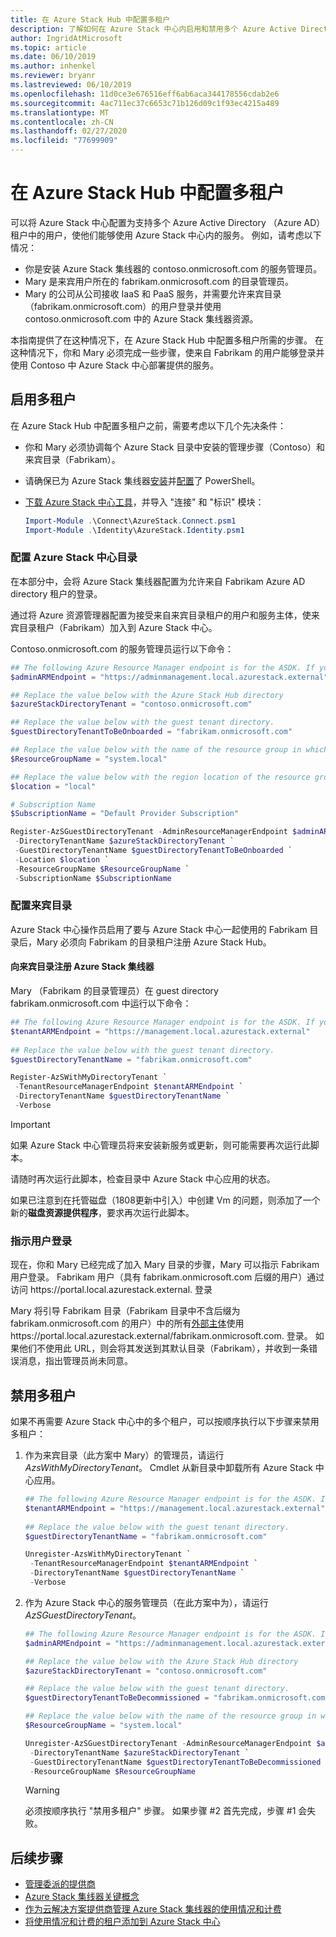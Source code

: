 ```yaml
---
title: 在 Azure Stack Hub 中配置多租户
description: 了解如何在 Azure Stack 中心内启用和禁用多个 Azure Active Directory 租户。
author: IngridAtMicrosoft
ms.topic: article
ms.date: 06/10/2019
ms.author: inhenkel
ms.reviewer: bryanr
ms.lastreviewed: 06/10/2019
ms.openlocfilehash: 11d0ce3e676516eff6ab6aca344178556cdab2e6
ms.sourcegitcommit: 4ac711ec37c6653c71b126d09c1f93ec4215a489
ms.translationtype: MT
ms.contentlocale: zh-CN
ms.lasthandoff: 02/27/2020
ms.locfileid: "77699909"
---
```

# <a name="configure-multi-tenancy-in-azure-stack-hub"></a>在 Azure Stack Hub 中配置多租户

可以将 Azure Stack 中心配置为支持多个 Azure Active Directory （Azure AD）租户中的用户，使他们能够使用 Azure Stack 中心内的服务。 例如，请考虑以下情况：

- 你是安装 Azure Stack 集线器的 contoso.onmicrosoft.com 的服务管理员。
- Mary 是来宾用户所在的 fabrikam.onmicrosoft.com 的目录管理员。
- Mary 的公司从公司接收 IaaS 和 PaaS 服务，并需要允许来宾目录（fabrikam.onmicrosoft.com）的用户登录并使用 contoso.onmicrosoft.com 中的 Azure Stack 集线器资源。

本指南提供了在这种情况下，在 Azure Stack Hub 中配置多租户所需的步骤。 在这种情况下，你和 Mary 必须完成一些步骤，使来自 Fabrikam 的用户能够登录并使用 Contoso 中 Azure Stack 中心部署提供的服务。

## <a name="enable-multi-tenancy"></a>启用多租户

在 Azure Stack Hub 中配置多租户之前，需要考虑以下几个先决条件：
  
 - 你和 Mary 必须协调每个 Azure Stack 目录中安装的管理步骤（Contoso）和来宾目录（Fabrikam）。
 - 请确保已为 Azure Stack 集线器[安装](azure-stack-powershell-install.md)并[配置](azure-stack-powershell-configure-admin.md)了 PowerShell。
 - [下载 Azure Stack 中心工具](azure-stack-powershell-download.md)，并导入 "连接" 和 "标识" 模块：

    ```powershell
    Import-Module .\Connect\AzureStack.Connect.psm1
    Import-Module .\Identity\AzureStack.Identity.psm1
    ```

### <a name="configure-azure-stack-hub-directory"></a>配置 Azure Stack 中心目录

在本部分中，会将 Azure Stack 集线器配置为允许来自 Fabrikam Azure AD directory 租户的登录。

通过将 Azure 资源管理器配置为接受来自来宾目录租户的用户和服务主体，使来宾目录租户（Fabrikam）加入到 Azure Stack 中心。

Contoso.onmicrosoft.com 的服务管理员运行以下命令：

```powershell  
## The following Azure Resource Manager endpoint is for the ASDK. If you're in a multinode environment, contact your operator or service provider to get the endpoint.
$adminARMEndpoint = "https://adminmanagement.local.azurestack.external"

## Replace the value below with the Azure Stack Hub directory
$azureStackDirectoryTenant = "contoso.onmicrosoft.com"

## Replace the value below with the guest tenant directory. 
$guestDirectoryTenantToBeOnboarded = "fabrikam.onmicrosoft.com"

## Replace the value below with the name of the resource group in which the directory tenant registration resource should be created (resource group must already exist).
$ResourceGroupName = "system.local"

## Replace the value below with the region location of the resource group.
$location = "local"

# Subscription Name
$SubscriptionName = "Default Provider Subscription"

Register-AzSGuestDirectoryTenant -AdminResourceManagerEndpoint $adminARMEndpoint `
 -DirectoryTenantName $azureStackDirectoryTenant `
 -GuestDirectoryTenantName $guestDirectoryTenantToBeOnboarded `
 -Location $location `
 -ResourceGroupName $ResourceGroupName `
 -SubscriptionName $SubscriptionName
```

### <a name="configure-guest-directory"></a>配置来宾目录

Azure Stack 中心操作员启用了要与 Azure Stack 中心一起使用的 Fabrikam 目录后，Mary 必须向 Fabrikam 的目录租户注册 Azure Stack Hub。

#### <a name="registering-azure-stack-hub-with-the-guest-directory"></a>向来宾目录注册 Azure Stack 集线器

Mary （Fabrikam 的目录管理员）在 guest directory fabrikam.onmicrosoft.com 中运行以下命令：

```powershell
## The following Azure Resource Manager endpoint is for the ASDK. If you're in a multinode environment, contact your operator or service provider to get the endpoint.
$tenantARMEndpoint = "https://management.local.azurestack.external"
    
## Replace the value below with the guest tenant directory.
$guestDirectoryTenantName = "fabrikam.onmicrosoft.com"

Register-AzSWithMyDirectoryTenant `
 -TenantResourceManagerEndpoint $tenantARMEndpoint `
 -DirectoryTenantName $guestDirectoryTenantName `
 -Verbose
```

> [!IMPORTANT]
> 如果 Azure Stack 中心管理员将来安装新服务或更新，则可能需要再次运行此脚本。
>
> 请随时再次运行此脚本，检查目录中 Azure Stack 中心应用的状态。
>
> 如果已注意到在托管磁盘（1808更新中引入）中创建 Vm 的问题，则添加了一个新的**磁盘资源提供程序**，要求再次运行此脚本。

### <a name="direct-users-to-sign-in"></a>指示用户登录

现在，你和 Mary 已经完成了加入 Mary 目录的步骤，Mary 可以指示 Fabrikam 用户登录。 Fabrikam 用户（具有 fabrikam.onmicrosoft.com 后缀的用户）通过访问 https\://portal.local.azurestack.external. 登录

Mary 将引导 Fabrikam 目录（Fabrikam 目录中不含后缀为 fabrikam.onmicrosoft.com 的用户）中的所有[外部主体](/azure/role-based-access-control/rbac-and-directory-admin-roles)使用 https\://portal.local.azurestack.external/fabrikam.onmicrosoft.com. 登录。 如果他们不使用此 URL，则会将其发送到其默认目录（Fabrikam），并收到一条错误消息，指出管理员尚未同意。

## <a name="disable-multi-tenancy"></a>禁用多租户

如果不再需要 Azure Stack 中心中的多个租户，可以按顺序执行以下步骤来禁用多租户：

1. 作为来宾目录（此方案中 Mary）的管理员，请运行*AzsWithMyDirectoryTenant*。 Cmdlet 从新目录中卸载所有 Azure Stack 中心应用。

    ``` PowerShell
    ## The following Azure Resource Manager endpoint is for the ASDK. If you're in a multinode environment, contact your operator or service provider to get the endpoint.
    $tenantARMEndpoint = "https://management.local.azurestack.external"
        
    ## Replace the value below with the guest tenant directory.
    $guestDirectoryTenantName = "fabrikam.onmicrosoft.com"
    
    Unregister-AzsWithMyDirectoryTenant `
     -TenantResourceManagerEndpoint $tenantARMEndpoint `
     -DirectoryTenantName $guestDirectoryTenantName `
     -Verbose 
    ```

2. 作为 Azure Stack 中心的服务管理员（在此方案中为），请运行*AzSGuestDirectoryTenant*。

    ``` PowerShell
    ## The following Azure Resource Manager endpoint is for the ASDK. If you're in a multinode environment, contact your operator or service provider to get the endpoint.
    $adminARMEndpoint = "https://adminmanagement.local.azurestack.external"
    
    ## Replace the value below with the Azure Stack Hub directory
    $azureStackDirectoryTenant = "contoso.onmicrosoft.com"
    
    ## Replace the value below with the guest tenant directory. 
    $guestDirectoryTenantToBeDecommissioned = "fabrikam.onmicrosoft.com"
    
    ## Replace the value below with the name of the resource group in which the directory tenant registration resource should be created (resource group must already exist).
    $ResourceGroupName = "system.local"
    
    Unregister-AzSGuestDirectoryTenant -AdminResourceManagerEndpoint $adminARMEndpoint `
     -DirectoryTenantName $azureStackDirectoryTenant `
     -GuestDirectoryTenantName $guestDirectoryTenantToBeDecommissioned `
     -ResourceGroupName $ResourceGroupName
    ```

    > [!WARNING]
    > 必须按顺序执行 "禁用多租户" 步骤。 如果步骤 #2 首先完成，步骤 #1 会失败。

## <a name="next-steps"></a>后续步骤

- [管理委派的提供商](azure-stack-delegated-provider.md)
- [Azure Stack 集线器关键概念](azure-stack-overview.md)
- [作为云解决方案提供商管理 Azure Stack 集线器的使用情况和计费](azure-stack-add-manage-billing-as-a-csp.md)
- [将使用情况和计费的租户添加到 Azure Stack 中心](azure-stack-csp-howto-register-tenants.md)
